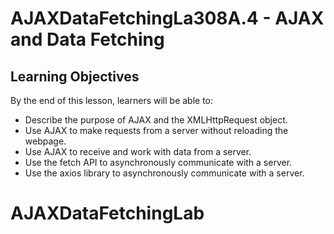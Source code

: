 # AJAXDataFetchingLa308A.4 - AJAX and Data Fetching

## Learning Objectives
By the end of this lesson, learners will be able to:

* Describe the purpose of AJAX and the XMLHttpRequest object.
* Use AJAX to make requests from a server without reloading the webpage.
* Use AJAX to receive and work with data from a server.
* Use the fetch API to asynchronously communicate with a server.
* Use the axios library to asynchronously communicate with a server.

# AJAXDataFetchingLab
